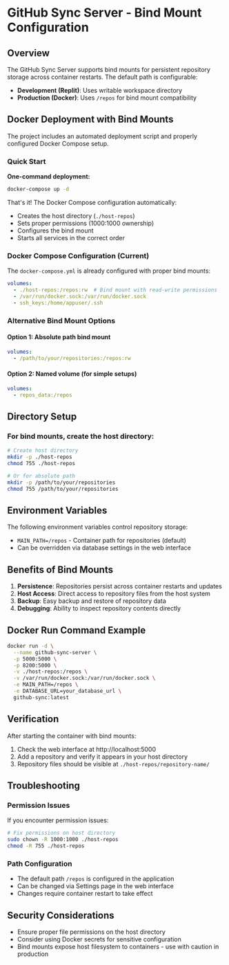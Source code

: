 # GitHub Sync Server - Bind Mount Configuration

## Overview
The GitHub Sync Server supports bind mounts for persistent repository storage across container restarts. The default path is configurable:
- **Development (Replit)**: Uses writable workspace directory
- **Production (Docker)**: Uses `/repos` for bind mount compatibility

## Docker Deployment with Bind Mounts

The project includes an automated deployment script and properly configured Docker Compose setup.

### Quick Start

**One-command deployment:**
```bash
docker-compose up -d
```

That's it! The Docker Compose configuration automatically:
- Creates the host directory (`./host-repos`)
- Sets proper permissions (1000:1000 ownership)
- Configures the bind mount
- Starts all services in the correct order

### Docker Compose Configuration (Current)

The `docker-compose.yml` is already configured with proper bind mounts:

```yaml
volumes:
  - ./host-repos:/repos:rw  # Bind mount with read-write permissions
  - /var/run/docker.sock:/var/run/docker.sock
  - ssh_keys:/home/appuser/.ssh
```

### Alternative Bind Mount Options

#### Option 1: Absolute path bind mount
```yaml
volumes:
  - /path/to/your/repositories:/repos:rw
```

#### Option 2: Named volume (for simple setups)
```yaml
volumes:
  - repos_data:/repos
```

## Directory Setup

### For bind mounts, create the host directory:
```bash
# Create host directory
mkdir -p ./host-repos
chmod 755 ./host-repos

# Or for absolute path
mkdir -p /path/to/your/repositories
chmod 755 /path/to/your/repositories
```

## Environment Variables

The following environment variables control repository storage:

- `MAIN_PATH=/repos` - Container path for repositories (default)
- Can be overridden via database settings in the web interface

## Benefits of Bind Mounts

1. **Persistence**: Repositories persist across container restarts and updates
2. **Host Access**: Direct access to repository files from the host system
3. **Backup**: Easy backup and restore of repository data
4. **Debugging**: Ability to inspect repository contents directly

## Docker Run Command Example

```bash
docker run -d \
  --name github-sync-server \
  -p 5000:5000 \
  -p 8200:5000 \
  -v ./host-repos:/repos \
  -v /var/run/docker.sock:/var/run/docker.sock \
  -e MAIN_PATH=/repos \
  -e DATABASE_URL=your_database_url \
  github-sync:latest
```

## Verification

After starting the container with bind mounts:

1. Check the web interface at http://localhost:5000
2. Add a repository and verify it appears in your host directory
3. Repository files should be visible at `./host-repos/repository-name/`

## Troubleshooting

### Permission Issues
If you encounter permission issues:

```bash
# Fix permissions on host directory
sudo chown -R 1000:1000 ./host-repos
chmod -R 755 ./host-repos
```

### Path Configuration
- The default path `/repos` is configured in the application
- Can be changed via Settings page in the web interface
- Changes require container restart to take effect

## Security Considerations

- Ensure proper file permissions on the host directory
- Consider using Docker secrets for sensitive configuration
- Bind mounts expose host filesystem to containers - use with caution in production